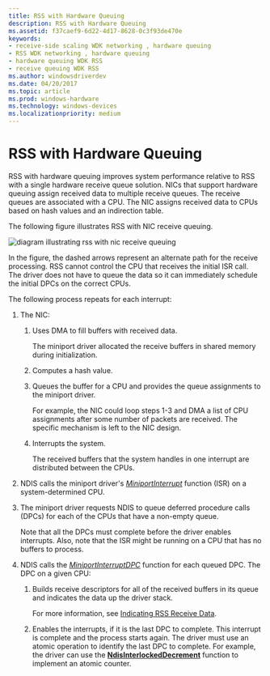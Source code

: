 ```yaml
---
title: RSS with Hardware Queuing
description: RSS with Hardware Queuing
ms.assetid: f37caef9-6d22-4d17-8628-0c3f93de470e
keywords:
- receive-side scaling WDK networking , hardware queuing
- RSS WDK networking , hardware queuing
- hardware queuing WDK RSS
- receive queuing WDK RSS
ms.author: windowsdriverdev
ms.date: 04/20/2017
ms.topic: article
ms.prod: windows-hardware
ms.technology: windows-devices
ms.localizationpriority: medium
---
```


# RSS with Hardware Queuing





RSS with hardware queuing improves system performance relative to RSS with a single hardware receive queue solution. NICs that support hardware queuing assign received data to multiple receive queues. The receive queues are associated with a CPU. The NIC assigns received data to CPUs based on hash values and an indirection table.

The following figure illustrates RSS with NIC receive queuing.

![diagram illustrating rss with nic receive queuing](images/rssqstack.png)

In the figure, the dashed arrows represent an alternate path for the receive processing. RSS cannot control the CPU that receives the initial ISR call. The driver does not have to queue the data so it can immediately schedule the initial DPCs on the correct CPUs.

The following process repeats for each interrupt:

1.  The NIC:
    1.  Uses DMA to fill buffers with received data.

        The miniport driver allocated the receive buffers in shared memory during initialization.

    2.  Computes a hash value.
    3.  Queues the buffer for a CPU and provides the queue assignments to the miniport driver.

        For example, the NIC could loop steps 1-3 and DMA a list of CPU assignments after some number of packets are received. The specific mechanism is left to the NIC design.

    4.  Interrupts the system.

        The received buffers that the system handles in one interrupt are distributed between the CPUs.

2.  NDIS calls the miniport driver's [*MiniportInterrupt*](https://msdn.microsoft.com/library/windows/hardware/ff559395) function (ISR) on a system-determined CPU.

3.  The miniport driver requests NDIS to queue deferred procedure calls (DPCs) for each of the CPUs that have a non-empty queue.

    Note that all the DPCs must complete before the driver enables interrupts. Also, note that the ISR might be running on a CPU that has no buffers to process.

4.  NDIS calls the [*MiniportInterruptDPC*](https://msdn.microsoft.com/library/windows/hardware/ff559398) function for each queued DPC. The DPC on a given CPU:
    1.  Builds receive descriptors for all of the received buffers in its queue and indicates the data up the driver stack.

        For more information, see [Indicating RSS Receive Data](indicating-rss-receive-data.md).

    2.  Enables the interrupts, if it is the last DPC to complete. This interrupt is complete and the process starts again. The driver must use an atomic operation to identify the last DPC to complete. For example, the driver can use the [**NdisInterlockedDecrement**](https://msdn.microsoft.com/library/windows/hardware/ff562751) function to implement an atomic counter.

 

 





